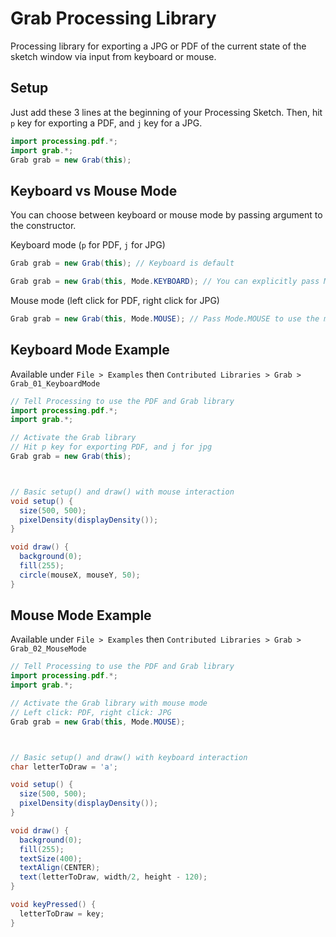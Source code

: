 # Grab Processing Library

Processing library for exporting a JPG or PDF of the current state of the sketch window via input from keyboard or mouse.

## Setup

Just add these 3 lines at the beginning of your Processing Sketch. Then, hit `p` key for exporting a PDF, and `j` key for a JPG.

```java
import processing.pdf.*;
import grab.*;
Grab grab = new Grab(this);

```

## Keyboard vs Mouse Mode

You can choose between keyboard or mouse mode by passing argument to the constructor.

Keyboard mode (`p` for PDF, `j` for JPG)

```java
Grab grab = new Grab(this); // Keyboard is default
```

```java
Grab grab = new Grab(this, Mode.KEYBOARD); // You can explicitly pass Mode.KEYBOARD too
```

Mouse mode (left click for PDF, right click for JPG)

```java
Grab grab = new Grab(this, Mode.MOUSE); // Pass Mode.MOUSE to use the mouse mode
```


## Keyboard Mode Example

Available under `File > Examples` then `Contributed Libraries > Grab > Grab_01_KeyboardMode`


```java
// Tell Processing to use the PDF and Grab library
import processing.pdf.*;
import grab.*;

// Activate the Grab library
// Hit p key for exporting PDF, and j for jpg
Grab grab = new Grab(this);



// Basic setup() and draw() with mouse interaction
void setup() {
  size(500, 500);
  pixelDensity(displayDensity());
}

void draw() {
  background(0);
  fill(255);
  circle(mouseX, mouseY, 50);
}
```


## Mouse Mode Example

Available under `File > Examples` then `Contributed Libraries > Grab > Grab_02_MouseMode`


```java
// Tell Processing to use the PDF and Grab library
import processing.pdf.*;
import grab.*;

// Activate the Grab library with mouse mode
// Left click: PDF, right click: JPG
Grab grab = new Grab(this, Mode.MOUSE);



// Basic setup() and draw() with keyboard interaction
char letterToDraw = 'a';

void setup() {
  size(500, 500);
  pixelDensity(displayDensity());
}

void draw() {
  background(0);
  fill(255);
  textSize(400);
  textAlign(CENTER);
  text(letterToDraw, width/2, height - 120);
}

void keyPressed() {
  letterToDraw = key;
}
```